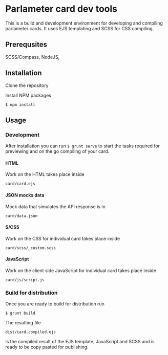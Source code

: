 # Parlameter card dev tools

This is a build and development environment for developing and compiling parlameter cards. It uses EJS templating and SCSS for CSS compiling.

## Prerequsites

SCSS/Compass, NodeJS,  

## Installation

Clone the repository

Install NPM packages
```
$ npm install
```

## Usage

### Development

After installation you can run ```$ grunt serve``` to start the tasks required for previewing and on the go compiling of your card.


#### HTML
Work on the HTML takes place inside
```
card/card.ejs
```

#### JSON mocks data
Mock data that simulates the API response is in 
```
card/data.json
```

#### S/CSS
Work on the CSS for individual card takes place inside 
```
card/scss/_custom.scss
```

#### JavaScript
Work on the client side JavaScript for individual card takes place inside 
```
card/js/script.js
```

### Build for distribution

Once you are ready to build for distribution run
```
$ grunt build
```

The resulting file
```
dist/card.compiled.ejs
```
is the compiled result of the EJS template, JavaScript and SCSS and is ready to be copy pasted for publishing.
